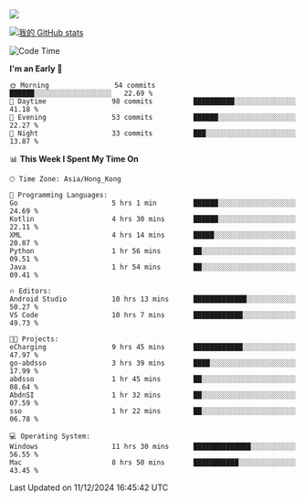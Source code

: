 <img align="center" src="https://readme-typing-svg.demolab.com/?font=Fira+Code&pause=1000&random=true&width=435&lines=%E2%9D%A4+Hello!+%E2%9D%A4;Welcome+to+my+Github+Profile~;I%27m+a+student+from+SCNU+%26+UoA" />

[![我的 GitHub stats](https://github-readme-stats.vercel.app/api?username=AptS-1547&show_icons=true&theme=ambient_gradient)](https://github.com/anuraghazra/github-readme-stats)

<!--START_SECTION:waka-->
![Code Time](http://img.shields.io/badge/Code%20Time-95%20hrs%2037%20mins-blue)

**I'm an Early 🐤** 

```text
🌞 Morning                54 commits          ██████░░░░░░░░░░░░░░░░░░░   22.69 % 
🌆 Daytime                98 commits          ██████████░░░░░░░░░░░░░░░   41.18 % 
🌃 Evening                53 commits          ██████░░░░░░░░░░░░░░░░░░░   22.27 % 
🌙 Night                  33 commits          ███░░░░░░░░░░░░░░░░░░░░░░   13.87 % 
```


📊 **This Week I Spent My Time On** 

```text
🕑︎ Time Zone: Asia/Hong_Kong

💬 Programming Languages: 
Go                       5 hrs 1 min         ██████░░░░░░░░░░░░░░░░░░░   24.69 % 
Kotlin                   4 hrs 30 mins       ██████░░░░░░░░░░░░░░░░░░░   22.11 % 
XML                      4 hrs 14 mins       █████░░░░░░░░░░░░░░░░░░░░   20.87 % 
Python                   1 hr 56 mins        ██░░░░░░░░░░░░░░░░░░░░░░░   09.51 % 
Java                     1 hr 54 mins        ██░░░░░░░░░░░░░░░░░░░░░░░   09.41 % 

🔥 Editors: 
Android Studio           10 hrs 13 mins      █████████████░░░░░░░░░░░░   50.27 % 
VS Code                  10 hrs 7 mins       ████████████░░░░░░░░░░░░░   49.73 % 

🐱‍💻 Projects: 
eCharging                9 hrs 45 mins       ████████████░░░░░░░░░░░░░   47.97 % 
go-abdsso                3 hrs 39 mins       ████░░░░░░░░░░░░░░░░░░░░░   17.99 % 
abdsso                   1 hr 45 mins        ██░░░░░░░░░░░░░░░░░░░░░░░   08.64 % 
AbdnSI                   1 hr 32 mins        ██░░░░░░░░░░░░░░░░░░░░░░░   07.59 % 
sso                      1 hr 22 mins        ██░░░░░░░░░░░░░░░░░░░░░░░   06.78 % 

💻 Operating System: 
Windows                  11 hrs 30 mins      ██████████████░░░░░░░░░░░   56.55 % 
Mac                      8 hrs 50 mins       ███████████░░░░░░░░░░░░░░   43.45 % 
```


 Last Updated on 11/12/2024 16:45:42 UTC
<!--END_SECTION:waka-->